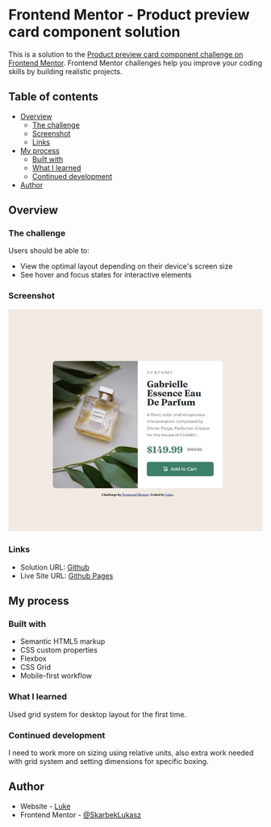 # Frontend Mentor - Product preview card component solution

This is a solution to the [Product preview card component challenge on Frontend Mentor](https://www.frontendmentor.io/challenges/product-preview-card-component-GO7UmttRfa). Frontend Mentor challenges help you improve your coding skills by building realistic projects.

## Table of contents

- [Overview](#overview)
  - [The challenge](#the-challenge)
  - [Screenshot](#screenshot)
  - [Links](#links)
- [My process](#my-process)
  - [Built with](#built-with)
  - [What I learned](#what-i-learned)
  - [Continued development](#continued-development)
- [Author](#author)

## Overview

### The challenge

Users should be able to:

- View the optimal layout depending on their device's screen size
- See hover and focus states for interactive elements

### Screenshot

![](./images/screenshot.jpg)

### Links

- Solution URL: [Github](https://github.com/SkarbekLukasz/frontendmentor-product-preview-card-component-main)
- Live Site URL: [Github Pages](https://your-live-site-url.com)

## My process

### Built with

- Semantic HTML5 markup
- CSS custom properties
- Flexbox
- CSS Grid
- Mobile-first workflow

### What I learned

Used grid system for desktop layout for the first time.

### Continued development

I need to work more on sizing using relative units, also extra work needed with grid system and setting dimensions for specific boxing.

## Author

- Website - [Luke](https://github.com/SkarbekLukasz)
- Frontend Mentor - [@SkarbekLukasz](https://www.frontendmentor.io/profile/SkarbekLukasz)
